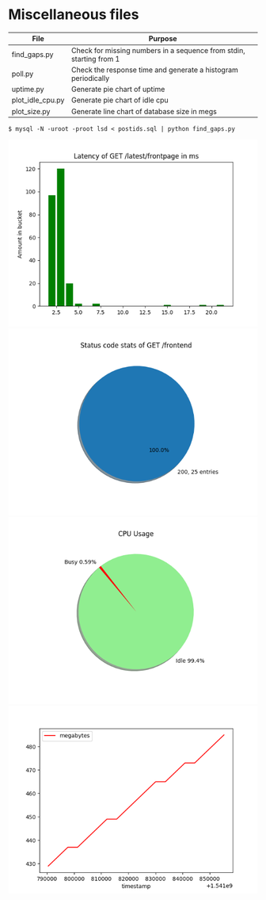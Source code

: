 # Miscellaneous files

| File | Purpose |
| --- | --- |
| find_gaps.py | Check for missing numbers in a sequence from stdin, starting from 1 |
| poll.py | Check the response time and generate a histogram periodically |
| uptime.py | Generate pie chart of uptime |
| plot_idle_cpu.py | Generate pie chart of idle cpu |
| plot_size.py | Generate line chart of database size in megs |

```
$ mysql -N -uroot -proot lsd < postids.sql | python find_gaps.py
```

![](image.png)
![](status.png)
![](usage.png)
![](sizes.png)
